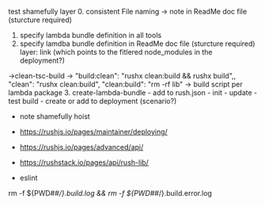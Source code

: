 test shamefully layer
0. consistent File naming -> note in ReadMe doc file (sturcture required)
1. specify lambda bundle definition in all tools
2. specify lamdba bundle definition in ReadMe doc file (sturcture required)
layer: link (which points to the fitlered node_modules in the deployment?)

->clean-tsc-build
  ->  "build:clean": "rushx clean:build && rushx build",,
    "clean": "rushx clean:build",
    "clean:build": "rm -rf lib"
-> build script per lambda package
3. create-lambda-bundle
    - add to rush.json
    - init
    - update
    - test build
    - create or add to deployment (scenario?)
- note shamefully hoist

- https://rushjs.io/pages/maintainer/deploying/
- https://rushjs.io/pages/advanced/api/
- https://rushstack.io/pages/api/rush-lib/
- eslint

rm -f ${PWD##*/}.build.log && rm -f ${PWD##*/}.build.error.log
